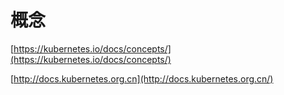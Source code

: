 # 概念

[https://kubernetes.io/docs/concepts/](https://kubernetes.io/docs/concepts/)

[http://docs.kubernetes.org.cn](http://docs.kubernetes.org.cn/)

